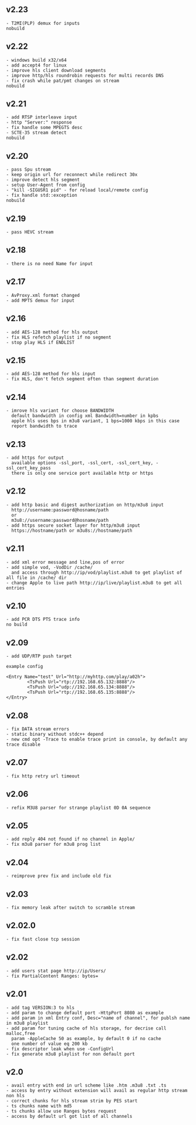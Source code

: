 
## v2.23
	- T2MI(PLP) demux for inputs
	nobuild

## v2.22
	- windows build x32/x64
	- add accept4 for linux
	- improve hls client download segments
	- improve http/hls roundrobin requests for multi records DNS
	- fix crash while pat/pmt changes on stream
	nobuild

## v2.21
	- add RTSP interleave input
	- http "Server:" response
	- fix handle some MPEGTS desc
	- SCTE-35 stream detect
	nobuild

## v2.20
	- pass Spu stream
	- keep origin url for reconnect while redirect 30x
	- improve detect hls segment
	- setup User-Agent from config
	- "kill -SIGUSR1 pid" - for reload local/remote config
	- fix handle std::exception
	nobuild

## v2.19
	- pass HEVC stream

## v2.18
	- there is no need Name for input

## v2.17
	- AvProxy.xml format changed
	- add MPTS demux for input
	
## v2.16
	- add AES-128 method for hls output
	- fix HLS refetch playlist if no segment
	- stop play HLS if ENDLIST

## v2.15
	- add AES-128 method for hls input
	- fix HLS, don't fetch segment often than segment duration

## v2.14
	- imrove hls variant for choose BANDWIDTH
	  default bandwidth in config xml Bandwidth=number in kpbs
	  apple hls uses bps in m3u8 variant, 1 bps=1000 kbps in this case
	  report bandwidth to trace
## v2.13
	- add https for output
	  available options -ssl_port, -ssl_cert, -ssl_cert_key, -ssl_cert_key_pass
	  there is only one service port available http or https

## v2.12
	- add http basic and digest authorization on http/m3u8 input
	  http://username:password@hosname/path
	  or
	  m3u8://username:password@hosname/path
	- add https secure socket layer for http/m3u8 input
	  https://hostname/path or m3u8s://hostname/path

## v2.11
	- add xml error message and line,pos of error
	- add simple vod, -VodDir /cache/
	  and access through http://ip/vod/playlist.m3u8 to get playlist of all file in /cache/ dir
	- change Apple to live path http://ip/live/playlist.m3u8 to get all entries

## v2.10
	- add PCR DTS PTS trace info
	no build

## v2.09
	- add UDP/RTP push target

	example config

	<Entry Name="test" Url="http://myhttp.com/play/a02h">
	        <TsPush Url="rtp://192.168.65.132:8888"/>
	        <TsPush Url="udp://192.168.65.134:8888"/>
	        <TsPush Url="rtp://192.168.65.135:8888"/>
	</Entry>

## v2.08
	- fix DATA stream errors
	- static binary without stdc++ depend
	- new cmd opt -Trace to enable trace print in console, by default any trace disable

## v2.07
	- fix http retry url timeout

## v2.06
	- refix M3U8 parser for strange playlist 0D 0A sequence

## v2.05
	- add reply 404 not found if no channel in Apple/
	- fix m3u8 parser for m3u8 prog list

## v2.04
	- reimprove prev fix and include old fix

## v2.03
	- fix memory leak after switch to scramble stream

## v2.02.0
	- fix fast close tcp session

## v2.02
	- add users stat page http://ip/Users/
	- fix PartialContent Ranges: bytes=

## v2.01
	- add tag VERSION:3 to hls
	- add param to change default port -HttpPort 8080 as example
	- add param in xml Entry conf, Desc="name of channel", for publsh name in m3u8 playlist
	- add param for tuning cache of hls storage, for decrise call malloc,free
	  param -AppleCache 50 as example, by default 0 if no cache
	  one number of value eq 200 kb
	- fix descriptor leak when use -ConfigUrl
	- fix generate m3u8 playlist for non default port

## v2.0
	- avail entry with end in url scheme like .htm .m3u8 .txt .ts
	- access by entry without extension will avail as regular http stream non hls
	- correct chunks for hls stream strim by PES start
	- ts chunks name with md5
	- ts chunks allow use Ranges bytes request
	- access by default url got list of all channels